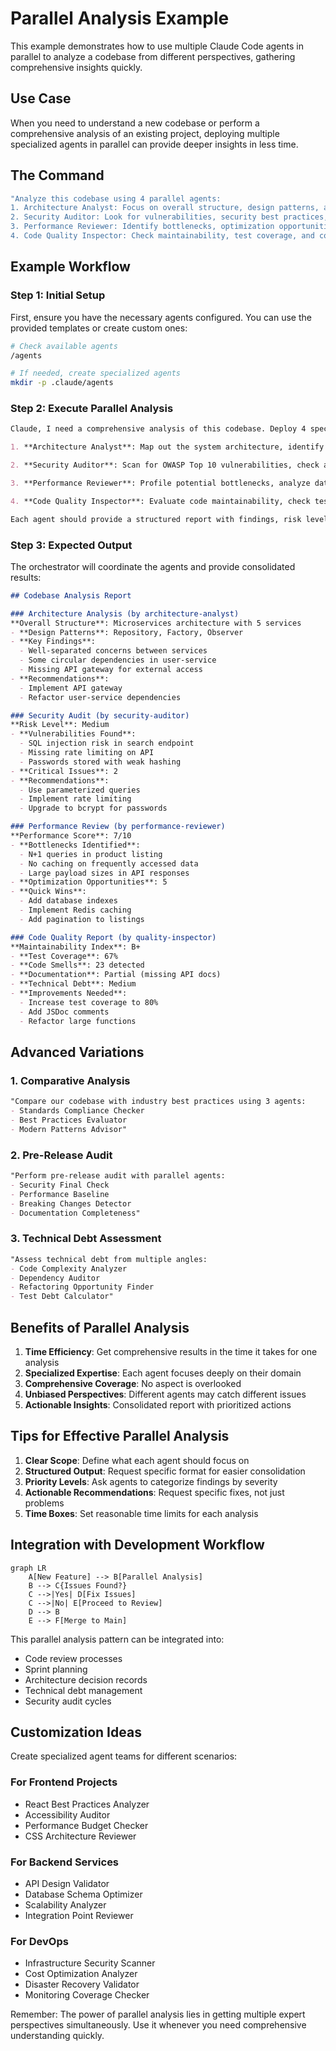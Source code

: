 # Parallel Analysis Example

This example demonstrates how to use multiple Claude Code agents in parallel to analyze a codebase from different perspectives, gathering comprehensive insights quickly.

## Use Case

When you need to understand a new codebase or perform a comprehensive analysis of an existing project, deploying multiple specialized agents in parallel can provide deeper insights in less time.

## The Command

```bash
"Analyze this codebase using 4 parallel agents:
1. Architecture Analyst: Focus on overall structure, design patterns, and architectural decisions
2. Security Auditor: Look for vulnerabilities, security best practices, and potential risks  
3. Performance Reviewer: Identify bottlenecks, optimization opportunities, and resource usage
4. Code Quality Inspector: Check maintainability, test coverage, and coding standards"
```

## Example Workflow

### Step 1: Initial Setup

First, ensure you have the necessary agents configured. You can use the provided templates or create custom ones:

```bash
# Check available agents
/agents

# If needed, create specialized agents
mkdir -p .claude/agents
```

### Step 2: Execute Parallel Analysis

```markdown
Claude, I need a comprehensive analysis of this codebase. Deploy 4 specialized agents in parallel:

1. **Architecture Analyst**: Map out the system architecture, identify design patterns, analyze module dependencies, and document architectural decisions

2. **Security Auditor**: Scan for OWASP Top 10 vulnerabilities, check authentication/authorization implementations, review data handling, and identify security risks

3. **Performance Reviewer**: Profile potential bottlenecks, analyze database queries, check caching strategies, and review resource management

4. **Code Quality Inspector**: Evaluate code maintainability, check test coverage, identify code smells, and assess documentation quality

Each agent should provide a structured report with findings, risk levels, and recommendations.
```

### Step 3: Expected Output

The orchestrator will coordinate the agents and provide consolidated results:

```markdown
## Codebase Analysis Report

### Architecture Analysis (by architecture-analyst)
**Overall Structure**: Microservices architecture with 5 services
- **Design Patterns**: Repository, Factory, Observer
- **Key Findings**:
  - Well-separated concerns between services
  - Some circular dependencies in user-service
  - Missing API gateway for external access
- **Recommendations**: 
  - Implement API gateway
  - Refactor user-service dependencies

### Security Audit (by security-auditor)
**Risk Level**: Medium
- **Vulnerabilities Found**:
  - SQL injection risk in search endpoint
  - Missing rate limiting on API
  - Passwords stored with weak hashing
- **Critical Issues**: 2
- **Recommendations**:
  - Use parameterized queries
  - Implement rate limiting
  - Upgrade to bcrypt for passwords

### Performance Review (by performance-reviewer)
**Performance Score**: 7/10
- **Bottlenecks Identified**:
  - N+1 queries in product listing
  - No caching on frequently accessed data
  - Large payload sizes in API responses
- **Optimization Opportunities**: 5
- **Quick Wins**:
  - Add database indexes
  - Implement Redis caching
  - Add pagination to listings

### Code Quality Report (by quality-inspector)
**Maintainability Index**: B+
- **Test Coverage**: 67%
- **Code Smells**: 23 detected
- **Documentation**: Partial (missing API docs)
- **Technical Debt**: Medium
- **Improvements Needed**:
  - Increase test coverage to 80%
  - Add JSDoc comments
  - Refactor large functions
```

## Advanced Variations

### 1. Comparative Analysis

```markdown
"Compare our codebase with industry best practices using 3 agents:
- Standards Compliance Checker
- Best Practices Evaluator  
- Modern Patterns Advisor"
```

### 2. Pre-Release Audit

```markdown
"Perform pre-release audit with parallel agents:
- Security Final Check
- Performance Baseline
- Breaking Changes Detector
- Documentation Completeness"
```

### 3. Technical Debt Assessment

```markdown
"Assess technical debt from multiple angles:
- Code Complexity Analyzer
- Dependency Auditor
- Refactoring Opportunity Finder
- Test Debt Calculator"
```

## Benefits of Parallel Analysis

1. **Time Efficiency**: Get comprehensive results in the time it takes for one analysis
2. **Specialized Expertise**: Each agent focuses deeply on their domain
3. **Comprehensive Coverage**: No aspect is overlooked
4. **Unbiased Perspectives**: Different agents may catch different issues
5. **Actionable Insights**: Consolidated report with prioritized actions

## Tips for Effective Parallel Analysis

1. **Clear Scope**: Define what each agent should focus on
2. **Structured Output**: Request specific format for easier consolidation
3. **Priority Levels**: Ask agents to categorize findings by severity
4. **Actionable Recommendations**: Request specific fixes, not just problems
5. **Time Boxes**: Set reasonable time limits for each analysis

## Integration with Development Workflow

```mermaid
graph LR
    A[New Feature] --> B[Parallel Analysis]
    B --> C{Issues Found?}
    C -->|Yes| D[Fix Issues]
    C -->|No| E[Proceed to Review]
    D --> B
    E --> F[Merge to Main]
```

This parallel analysis pattern can be integrated into:
- Code review processes
- Sprint planning
- Architecture decision records
- Technical debt management
- Security audit cycles

## Customization Ideas

Create specialized agent teams for different scenarios:

### For Frontend Projects
- React Best Practices Analyzer
- Accessibility Auditor
- Performance Budget Checker
- CSS Architecture Reviewer

### For Backend Services
- API Design Validator
- Database Schema Optimizer
- Scalability Analyzer
- Integration Point Reviewer

### For DevOps
- Infrastructure Security Scanner
- Cost Optimization Analyzer
- Disaster Recovery Validator
- Monitoring Coverage Checker

Remember: The power of parallel analysis lies in getting multiple expert perspectives simultaneously. Use it whenever you need comprehensive understanding quickly.